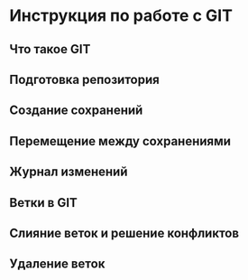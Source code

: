 # Инструкция по работе с GIT

## Что такое GIT

## Подготовка репозитория

## Создание сохранений

## Перемещение между сохранениями

## Журнал изменений

## Ветки в GIT

## Слияние веток и решение конфликтов

## Удаление веток
